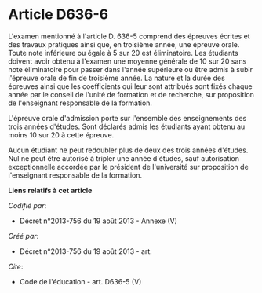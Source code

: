 # Article D636-6

L'examen mentionné à l'article D. 636-5 comprend des épreuves écrites et des travaux pratiques ainsi que, en troisième année,
une épreuve orale. Toute note inférieure ou égale à 5 sur 20 est éliminatoire. Les étudiants doivent avoir obtenu à l'examen
une moyenne générale de 10 sur 20 sans note éliminatoire pour passer dans l'année supérieure ou être admis à subir l'épreuve
orale de fin de troisième année. La nature et la durée des épreuves ainsi que les coefficients qui leur sont attribués sont
fixés chaque année par le conseil de l'unité de formation et de recherche, sur proposition de l'enseignant responsable de la
formation. 

L'épreuve orale d'admission porte sur l'ensemble des enseignements des trois années d'études. Sont déclarés admis les
étudiants ayant obtenu au moins 10 sur 20 à cette épreuve. 

Aucun étudiant ne peut redoubler plus de deux des trois années d'études. Nul ne peut être autorisé à tripler une année
d'études, sauf autorisation exceptionnelle accordée par le président de l'université sur proposition de l'enseignant
responsable de la formation.

**Liens relatifs à cet article**

_Codifié par_:

  - Décret n°2013-756 du 19 août 2013 -  Annexe (V)

_Créé par_:

  - Décret n°2013-756 du 19 août 2013 - art.

_Cite_:

  - Code de l'éducation - art. D636-5 (V)
